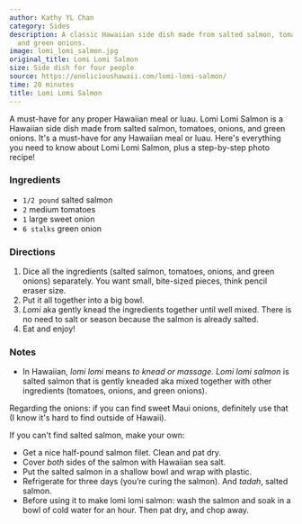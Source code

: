 ```yaml
---
author: Kathy YL Chan
category: Sides
description: A classic Hawaiian side dish made from salted salmon, tomatoes, onions,
  and green onions.
image: lomi_lomi_salmon.jpg
original_title: Lomi Lomi Salmon
size: Side dish for four people
source: https://onolicioushawaii.com/lomi-lomi-salmon/
time: 20 minutes
title: Lomi Lomi Salmon
---
```


A must-have for any proper Hawaiian meal or luau. Lomi Lomi Salmon is a Hawaiian side dish made from salted salmon, tomatoes, onions, and green onions. It's a must-have for any Hawaiian meal or luau. Here's everything you need to know about Lomi Lomi Salmon, plus a step-by-step photo recipe!

### Ingredients

* `1/2 pound` salted salmon
* `2` medium tomatoes
* `1` large sweet onion
* `6 stalks` green onion

### Directions

1. Dice all the ingredients (salted salmon, tomatoes, onions, and green onions) separately. You want small, bite-sized pieces, think pencil eraser size.
2. Put it all together into a big bowl.
3. _Lomi_ aka gently knead the ingredients together until well mixed. There is no need to salt or season because the salmon is already salted.
4. Eat and enjoy!

### Notes

- In Hawaiian, _lomi lomi_ means _to knead or massage._ _Lomi lomi salmon_ is salted salmon that is gently kneaded aka mixed together with other ingredients (tomatoes, onions, and green onions).

Regarding the onions: if you can find sweet Maui onions, definitely use that (I know it's hard to find outside of Hawaii).

If you can't find salted salmon, make your own:

- Get a nice half-pound salmon filet. Clean and pat dry.
- Cover _both_ sides of the salmon with Hawaiian sea salt.
- Put the salted salmon in a shallow bowl and wrap with plastic.
- Refrigerate for three days (you’re curing the salmon). And _tadah_, salted salmon.
- Before using it to make lomi lomi salmon: wash the salmon and soak in a bowl of cold water for an hour. Then pat dry, and chop away.